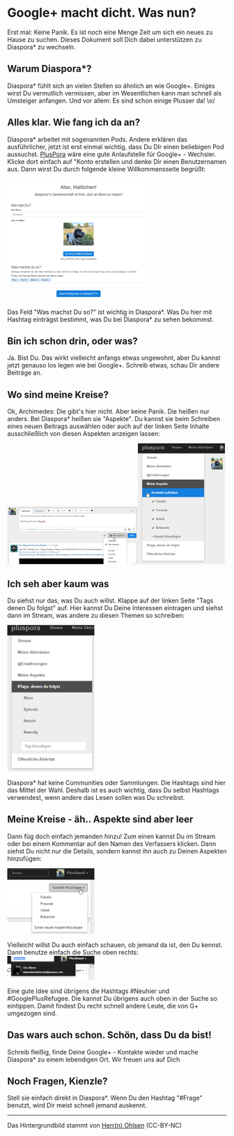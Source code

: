 

# Google+ macht dicht. Was nun?
Erst mal: Keine Panik. Es ist noch eine Menge Zeit um sich ein neues zu Hause zu suchen. Dieses Dokument soll Dich dabei unterstützen zu Diaspora* zu wechseln.

## Warum Diaspora*?
Diaspora* fühlt sich an vielen Stellen so ähnlich an wie Google+. Einiges wirst Du vermutlich vermissen, aber im Wesentlichen kann man schnell als Umsteiger anfangen. Und vor allem: Es sind schon einige Plusser da! \o/

## Alles klar. Wie fang ich da an?
Diaspora* arbeitet mit sogenannten Pods. Andere erklären das ausführlicher, jetzt ist erst einmal wichtig, dass Du DIr einen beliebigen Pod aussuchst. [PlusPora](http://www.Pluspora.com) wäre eine gute Anlaufstelle für Google+ - Wechsler. Klicke dort einfach auf "Konto erstellen und denke Dir einen Benutzernamen aus. Dann wirst Du durch folgende kleine Willkommensseite begrüßt:

[![Willkommen](img/thumb/welcome.png)](img/welcome.png)

Das Feld "Was machst Du so?" ist wichtig in Diaspora*. Was Du hier mit Hashtag einträgst bestimmt, was Du bei Diaspora* zu sehen bekommst. 

## Bin ich schon drin, oder was?
Ja. Bist Du. Das wirkt vielleicht anfangs etwas ungewohnt, aber Du kannst jetzt genauso los legen wie bei Google+. Schreib etwas, schau Dir andere Beiträge an.

## Wo sind meine Kreise?
Ok, Archimedes: Die gibt's hier nicht. Aber keine Panik. Die heißen nur anders. Bei Diaspora* heißen sie "Aspekte". Du kannst sie beim Schreiben eines neuen Beitrags auswählen oder auch auf der linken Seite Inhalte ausschließlich von diesen Aspekten anzeigen lassen:

[![Aspekte beim Schreiben](img/thumb/aspekter.png)](img/aspekter.png)[![Aspekte Anzeige](img/thumb/aspektel.png)](img/aspektel.png)

## Ich seh aber kaum was
Du siehst nur das, was Du auch willst. Klappe auf der linken Seite "Tags denen Du folgst" auf. Hier kannst Du Deine Interessen eintragen und siehst dann im Stream, was andere zu diesen Themen so schreiben:

[![Tags](img/thumb/tags.png)](img/tags.png)

Diaspora* hat keine Communities oder Sammlungen. Die Hashtags sind hier das Mittel der Wahl. 
Deshalb ist es auch wichtig, dass Du selbst Hashtags verwendest, wenn andere das Lesen sollen was Du schreibst.

## Meine Kreise - äh.. Aspekte sind aber leer
Dann füg doch einfach jemanden hinzu! Zum einen kannst Du im Stream oder bei einem Kommentar auf den Namen des Verfassers klicken. Dann siehst Du nicht nur die Details, sondern kannst ihn auch zu Deinen Aspekten hinzufügen:

[![Hinzufügen](img/thumb/kontakt.png)](img/kontakt.png)

Vielleicht willst Du auch einfach schauen, ob jemand da ist, den Du kennst. Dann benutze einfach die Suche oben rechts:
[![Suche](img/thumb/suchename.png)](img/suchename.png)

Eine gute Idee sind übrigens die Hashtags #Neuhier und #GooglePlusRefugee. Die kannst Du übrigens auch oben in der Suche so eintippen. Damit findest Du recht schnell andere Leute, die von G+ umgezogen sind.

## Das wars auch schon. Schön, dass Du da bist!
Schreib fleißig, finde Deine Google+ - Kontakte wieder und mache Diaspora* zu einem lebendigen Ort. Wir freuen uns auf Dich

## Noch Fragen, Kienzle?
Stell sie einfach direkt in Diaspora*. Wenn Du den Hashtag "#Frage" benutzt, wird Dir meist schnell jemand auskennt.






---
Das Hintergrundbild stammt von [Herr(n) Ohlsen](https://www.flickr.com/photos/herrolsen/4663935727) (CC-BY-NC)

